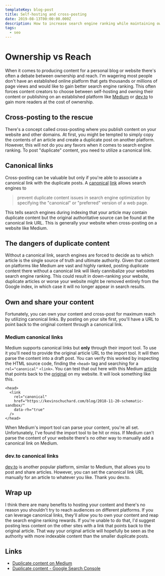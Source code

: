 ```yaml
---
templateKey: blog-post
title: Self-hosting and cross-posting
date: 2019-08-13T00:00:00.000Z
description: How to increase search engine ranking while maintaining ownership of your content and reaching the maximum amount of viewers
tags:
  - seo
---
```


# Ownership vs Reach

When it comes to producing content for a personal blog or website there's often a debate between ownership and reach. I'm wagering most people don't have an established online platform that gets thousands or millions of page views and would like to gain better search engine ranking. This often forces content creators to choose between self-hosting and owning their content or publishing on an established platform like [Medium](https://www.medium.com) or [dev.to](https://www.dev.to) to gain more readers at the cost of ownership.

## Cross-posting to the rescue

There's a concept called cross-posting where you publish content on your website and other domains. At first, you might be tempted to simply copy the contents of an article and create a duplicate post on another platform. However, this will not do you any favors when it comes to search engine ranking. To post "duplicate" content, you need to utilize a canonical link.

## Canonical links

Cross-posting can be valuable but only if you're able to associate a canonical link with the duplicate posts. A [canonical](https://en.wikipedia.org/wiki/Canonical_link_element) [link](https://developer.mozilla.org/en-US/docs/Web/HTML/Link_types) allows search engines to

> prevent duplicate content issues in search engine optimization by specifying the "canonical" or "preferred" version of a web page.

This tells search engines during indexing that your article may contain duplicate content but the original authoritative source can be found at the canonical link URL. This is generally your website when cross-posting on a website like Medium.

## The dangers of duplicate content

Without a canonical link, search engines are forced to decide as to which article is the single source of truth and ultimate authority. Given that content on platforms like Medium are vast and highly ranked, posting duplicate content there without a canonical link will likely cannibalize your websites search engine ranking. This could result in down-ranking your website, duplicate articles or worse your website might be removed entirely from the Google index, in which case it will no longer appear in search results.

## Own and share your content

Fortunately, you can own your content and cross-post for maximum reach by utilizing canonical links. By posting on your site first, you'll have a URL to point back to the original content through a canonical link.

### Medium canonical links

Medium supports canonical links but **only** through their import tool. To use it you'll need to provide the original article URL to the import tool. It will then parse the content into a draft post. You can verify this worked by inspecting the HTML source code, finding the `<head>` tag and searching for a `rel="canonical"` `<link>`. You can test that out here with this Medium [article](https://medium.com/briebug-blog/building-schematics-with-a-sandbox-a02b9e746851) that points back to the [original](https://kevinschuchard.com/blog/2018-11-20-schematic-sandbox/) on my website. It will look something like this.

```html{3}
<head>
  <link
    rel="canonical"
    href="https://kevinschuchard.com/blog/2018-11-20-schematic-sandbox/"
    data-rh="true"
  />
</head>
```

When Medium's import tool can parse your content, you're all set. Unfortunately, I've found the import tool to be hit or miss. If Medium can't parse the content of your website there's no other way to manually add a canonical link on Medium.

### dev.to canonical links

[dev.to](https://dev.to/) is another popular platform, similar to Medium, that allows you to post and share articles. However, you can set the canonical link URL manually for an article to whatever you like. Thank you dev.to.

## Wrap up

I think there are many benefits to hosting your content and there's no reason you shouldn't try to reach audiences on different platforms. If you can leverage canonical links, they'll allow you to own your content and reap the search engine ranking rewards. If you're unable to do that, I'd suggest posting less content on the other sites with a link that points back to the original article. That way your original article will hopefully be seen as the authority with more indexable content than the smaller duplicate posts.

## Links

- [Duplicate content on Medium](https://help.medium.com/hc/en-us/articles/217991468-SEO-and-duplicate-content)
- [Duplicate content - Google Search Console](https://support.google.com/webmasters/answer/66359)
